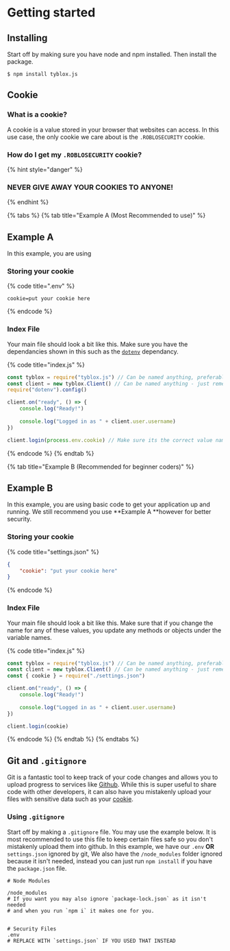 # Getting started



## Installing

Start off by making sure you have node and npm installed. Then install the package.

```shell-session
$ npm install tyblox.js
```

## Cookie

### What is a cookie?

A cookie is a value stored in your browser that websites can access. In this use case, the only cookie we care about is the `.ROBLOSECURITY` cookie.

### How do I get my `.ROBLOSECURITY` cookie?

{% hint style="danger" %}
### NEVER GIVE AWAY YOUR COOKIES TO ANYONE! <a href="never_give_away_cookies" id="never_give_away_cookies"></a>
{% endhint %}



{% tabs %}
{% tab title="Example A (Most Recommended to use)" %}
## Example A

In this example, you are using

### Storing your cookie

{% code title=".env" %}
```
cookie=put your cookie here
```
{% endcode %}

### Index File

Your main file should look a bit like this. Make sure you have the dependancies shown in this such as the [`dotenv`](https://npmjs.com/package/dotenv) dependancy.

{% code title="index.js" %}
```javascript
const tyblox = require("tyblox.js") // Can be named anything, preferably tyblox.
const client = new tyblox.Client() // Can be named anything - just remember to keep the same name
require("dotenv").config()

client.on("ready", () => {
    console.log("Ready!")
    
    console.log("Logged in as " + client.user.username)
})

client.login(process.env.cookie) // Make sure its the correct value name for your Roblox Cookie
```
{% endcode %}
{% endtab %}

{% tab title="Example B (Recommended for beginner coders)" %}
## Example B

In this example, you are using basic code to get your application up and running. We still recommend you use **Example A **however for better security.

### Storing your cookie

{% code title="settings.json" %}
```json
{ 
    "cookie": "put your cookie here"
}
```
{% endcode %}

### Index File

Your main file should look a bit like this. Make sure that if you change the name for any of these values, you update any methods or objects under the variable names.

{% code title="index.js" %}
```javascript
const tyblox = require("tyblox.js") // Can be named anything, preferably tyblox.
const client = new tyblox.Client() // Can be named anything - just remember to keep the same name
const { cookie } = require("./settings.json")

client.on("ready", () => {
    console.log("Ready!")
    
    console.log("Logged in as " + client.user.username)
})

client.login(cookie)
```
{% endcode %}
{% endtab %}
{% endtabs %}

## Git and `.gitignore`

Git is a fantastic tool to keep track of your code changes and allows you to upload progress to services like [Github](https://github.com). While this is super useful to share code with other developers, it can also have you mistakenly upload your files with sensitive data such as your [cookie](getting-started.md#cookie).

### Using `.gitignore`

Start off by making a `.gitignore` file. You may use the example below. It is most recommended to use this file to keep certain files safe so you don't mistakenly upload them into github. In this example, we have our `.env` **OR** `settings.json` ignored by git, We also have the `/node_modules` folder ignored because it isn't needed, instead you can just run `npm install` if you have the `package.json` file.&#x20;

```gitignore
# Node Modules

/node_modules
# If you want you may also ignore `package-lock.json` as it isn't needed
# and when you run `npm i` it makes one for you.


# Security Files
.env
# REPLACE WITH `settings.json` IF YOU USED THAT INSTEAD
```

